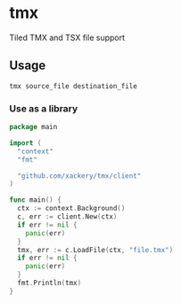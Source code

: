 # tmx

Tiled TMX and TSX file support

## Usage

`tmx source_file destination_file`

### Use as a library

```go
package main

import (
  "context"
  "fmt"

  "github.com/xackery/tmx/client"
)

func main() {
  ctx := context.Background()
  c, err := client.New(ctx)
  if err != nil {
    panic(err)
  }
  tmx, err := c.LoadFile(ctx, "file.tmx")
  if err != nil {
    panic(err)
  }
  fmt.Println(tmx)
}
```